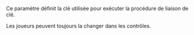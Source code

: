 Ce paramètre définit la clé utilisée pour exécuter la procédure de liaison de clé.

Les joueurs peuvent toujours la changer dans les contrôles.